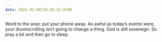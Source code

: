 ```yaml
---
date: 2021-01-06T20:20:52-0700
---
```


Word to the wise: put your phone away. As awful as today’s events were, your doomscrolling isn’t going to change a thing. God is still sovereign. So pray a bit and then go to sleep.
